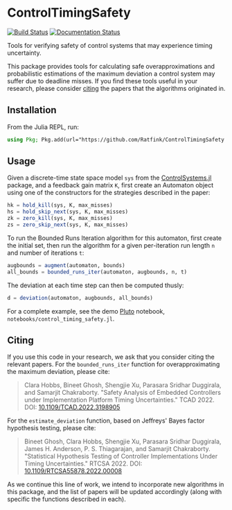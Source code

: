 # ControlTimingSafety

[![Build Status](https://github.com/Ratfink/ControlTimingSafety.jl/actions/workflows/CI.yml/badge.svg?branch=main)](https://github.com/Ratfink/ControlTimingSafety.jl/actions/workflows/CI.yml?query=branch%3Amain)
[![Documentation Status](https://github.com/Ratfink/ControlTimingSafety.jl/workflows/Documentation/badge.svg)](https://github.com/Ratfink/ControlTimingSafety.jl/actions?query=workflow%3ADocumentation)

Tools for verifying safety of control systems that may experience timing
uncertainty.

This package provides tools for calculating safe overapproximations and
probabilistic estimations of the maximum deviation a control system may suffer
due to deadline misses.  If you find these tools useful in your research,
please consider [citing](#citing) the papers that the algorithms originated in.

## Installation

From the Julia REPL, run:

```julia
using Pkg; Pkg.add(url="https://github.com/Ratfink/ControlTimingSafety.jl")
```

## Usage

Given a discrete-time state space model `sys` from the
[ControlSystems.jl](https://github.com/JuliaControl/ControlSystems.jl) package,
and a feedback gain matrix `K`, first create an Automaton object using one of
the constructors for the strategies described in the paper:

```julia
hk = hold_kill(sys, K, max_misses)
hs = hold_skip_next(sys, K, max_misses)
zk = zero_kill(sys, K, max_misses)
zs = zero_skip_next(sys, K, max_misses)
```

To run the Bounded Runs Iteration algorithm for this automaton, first create
the initial set, then run the algorithm for a given per-iteration run
length `n` and number of iterations `t`:

```julia
augbounds = augment(automaton, bounds)
all_bounds = bounded_runs_iter(automaton, augbounds, n, t)
```

The deviation at each time step can then be computed thusly:

```julia
d = deviation(automaton, augbounds, all_bounds)
```

For a complete example, see the demo [Pluto](https://github.com/fonsp/Pluto.jl)
notebook, `notebooks/control_timing_safety.jl`.

## Citing

If you use this code in your research, we ask that you consider citing the
relevant papers.  For the `bounded_runs_iter` function for overapproximating
the maximum deviation, please cite:

> Clara Hobbs, Bineet Ghosh, Shengjie Xu, Parasara Sridhar Duggirala, and
> Samarjit Chakraborty.
> "Safety Analysis of Embedded Controllers under Implementation Platform Timing
> Uncertainties."
> TCAD 2022.
> DOI: [10.1109/TCAD.2022.3198905](https://doi.org/10.1109/TCAD.2022.3198905)

For the `estimate_deviation` function, based on Jeffreys' Bayes factor
hypothesis testing, please cite:

> Bineet Ghosh, Clara Hobbs, Shengjie Xu, Parasara Sridhar Duggirala, James H.
> Anderson, P. S. Thiagarajan, and Samarjit Chakraborty.
> "Statistical Hypothesis Testing of Controller Implementations Under Timing
> Uncertainties."
> RTCSA 2022.
> DOI: [10.1109/RTCSA55878.2022.00008](https://doi.org/10.1109/RTCSA55878.2022.00008)

As we continue this line of work, we intend to incorporate new algorithms in
this package, and the list of papers will be updated accordingly (along with
specific the functions described in each).
